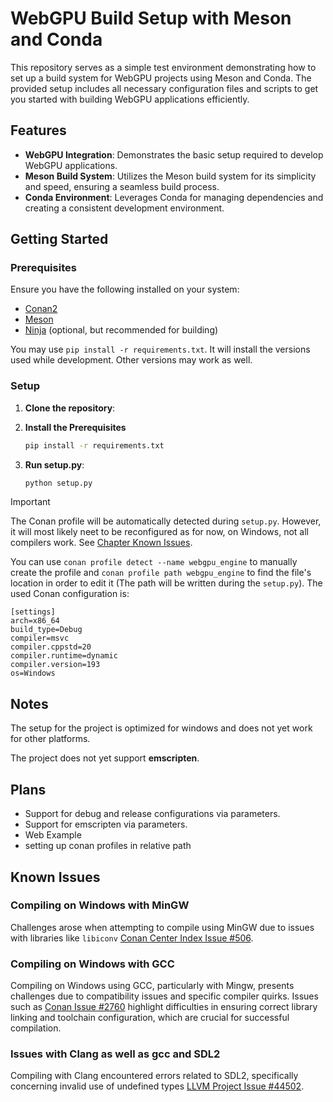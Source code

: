 # WebGPU Build Setup with Meson and Conda

This repository serves as a simple test environment demonstrating how to set up a build system for WebGPU projects using Meson and Conda. The provided setup includes all necessary configuration files and scripts to get you started with building WebGPU applications efficiently.

## Features

- **WebGPU Integration**: Demonstrates the basic setup required to develop WebGPU applications.
- **Meson Build System**: Utilizes the Meson build system for its simplicity and speed, ensuring a seamless build process.
- **Conda Environment**: Leverages Conda for managing dependencies and creating a consistent development environment.

## Getting Started

### Prerequisites

Ensure you have the following installed on your system:

- [Conan2]([https://docs.conda.io/projects/conda/en/latest/user-guide/install/index.html](https://docs.conan.io/2/reference/commands/install.html))
- [Meson](https://mesonbuild.com/SimpleStart.html)
- [Ninja](https://ninja-build.org/) (optional, but recommended for building)

You may use `pip install -r requirements.txt`. It will install the versions used while development. Other versions may work as well.

### Setup

1. **Clone the repository**:

2. **Install the Prerequisites**
    ```sh
    pip install -r requirements.txt
    ```

3. **Run setup.py**:
    ```sh
    python setup.py
    ```

> [!IMPORTANT]  
> The Conan profile will be automatically detected during `setup.py`. However, it will most likely neet to be reconfigured as for now, on Windows, not all compilers work. See [Chapter Known Issues](#known-issues). 
>
> You can use `conan profile detect --name webgpu_engine` to manually create the profile and `conan profile path webgpu_engine` to find the file's location in order to edit it (The path will be written during the `setup.py`). The used Conan configuration is:
>
> ```conan
> [settings]
> arch=x86_64
> build_type=Debug
> compiler=msvc
> compiler.cppstd=20
> compiler.runtime=dynamic
> compiler.version=193
> os=Windows
> ```


## Notes

The setup for the project is optimized for windows and does not yet work for other platforms.

The project does not yet support **emscripten**. 

## Plans

- Support for debug and release configurations via parameters.
- Support for emscripten via parameters.
- Web Example
- setting up conan profiles in relative path

## Known Issues

### Compiling on Windows with MinGW

Challenges arose when attempting to compile using MinGW due to issues with libraries like `libiconv` [Conan Center Index Issue #506](https://github.com/conan-io/conan-center-index/issues/506).

### Compiling on Windows with GCC

Compiling on Windows using GCC, particularly with Mingw, presents challenges due to compatibility issues and specific compiler quirks. Issues such as [Conan Issue #2760](https://github.com/conan-io/conan/issues/2760) highlight difficulties in ensuring correct library linking and toolchain configuration, which are crucial for successful compilation.

### Issues with Clang as well as gcc and SDL2

Compiling with Clang encountered errors related to SDL2, specifically concerning invalid use of undefined types [LLVM Project Issue #44502](https://github.com/llvm/llvm-project/issues/44502).
